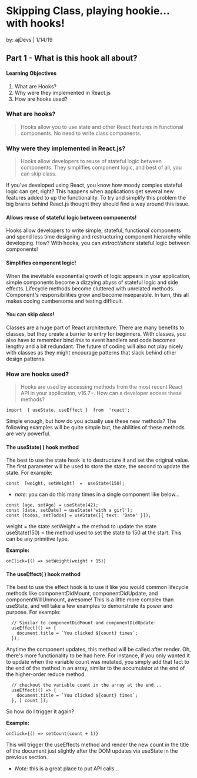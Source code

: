 ﻿# Skipping Class, playing hookie... with hooks!
by: ajDevs | 1/14/19
## Part 1 - What is this hook all about?
#### Learning Objectives
1. What are Hooks?
2. Why were they implemented in React.js
3. How are hooks used? 
### What are hooks?

> Hooks allow you to use state and other React features in functional components. No need to write class components.

### Why were they implemented in React.js?

> Hooks allow developers to reuse of stateful logic between components. They simplifies component logic, and best of all, you can skip class.

If you've developed using React, you know how moody complex stateful logic can get, right?  This happens when applications get several new features added to up the functionality. To try and simplify this problem the big brains behind React.js thought they should find a way around this issue. 
#### Allows reuse of stateful logic between components!
Hooks allow developers to write simple, stateful, functional components and spend less time designing and restructuring component hierarchy while developing. How? With hooks, you can *extract*/*share* stateful logic between components!

#### Simplifies component logic!
When the inevitable exponential growth of logic appears in your application, simple components become a dizzying abyss of stateful logic and side effects. Lifecycle methods become cluttered with unrelated methods. Component's responsibilities grow and become inseparable. In turn, this all makes coding cumbersome and testing difficult.

#### You can skip *class*!
Classes are a huge part of React architecture. There are many benefits to classes, but they create a barrier to entry for beginners. With classes, you also have to remember bind *this* to event handlers and code becomes lengthy and a bit redundant. The future of coding will also not play nicely with classes as they might encourage patterns that slack behind other design patterns.

### How are hooks used?

> Hooks are used by accessing methods from the most recent React API in your application, v16.7+. How can a developer access these methods?

```import  { useState, useEffect }  from  'react';```

Simple enough, but how do you actually use these new methods? The following examples will be quite simple but, the abilities of these methods are very powerful.

#### The  useState( ) hook method
The best to use the state hook is to destructure it and set the original value. The first parameter will be used to store the state, the second to update the state. For example:

```const  [weight, setWeight]  =  useState(150);```
 
 - *note:* you can do this many times in a single component like below...
 ```
const [age, setAge] = useState(42);
const [date, setDate] = useState('with a girl');
const [todos, setTodos] = useState([{ text: 'Date' }]);
```
 
weight = the state
setWeight = the method to update the state
useState(150) = the method used to set the state to 150 at the start. This can be any primitive type.

**Example:**
```
onClick={() => setWeight(weight + 15)}
```

#### The  useEffect( ) hook method
The best to use the effect hook is to use it like you would common lifecycle methods like componentDidMount, componentDidUpdate, and componentWillUnmount, awesome! This is a little more complex than useState, and will take a few examples to demonstrate its power and purpose. For example:

```
  // Similar to componentDidMount and componentDidUpdate:
  useEffect(() => {
    document.title = `You clicked ${count} times`;
  });
```

Anytime the component updates, this method will be called after render. Oh, there's more functionality to be had here. For instance, if you only wanted it to update when the variable count was mutated, you simply add that fact to the end of the method in an array, similar to the accumulator at the end of the higher-order reduce method.

```
  // checkout the variable count in the array at the end...
  useEffect(() => {
    document.title = `You clicked ${count} times`;
  }, [ count ]);
```

So how do I trigger it again?

**Example:**
```
onClick={() => setCount(count + 1)}
```
This will trigger the useEffects method and render the new count in the title of the document just slightly after the DOM updates via useState in the previous section. 

- *Note:* this is a great place to put API calls...
